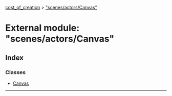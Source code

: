 [cost_of_creation](../README.md) > ["scenes/actors/Canvas"](../modules/_scenes_actors_canvas_.md)



# External module: "scenes/actors/Canvas"

## Index

### Classes

* [Canvas](../classes/_scenes_actors_canvas_.canvas.md)



---
